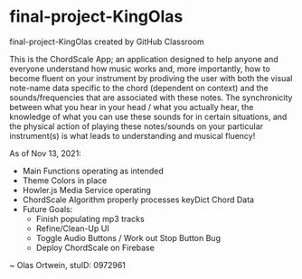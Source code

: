 # final-project-KingOlas
final-project-KingOlas created by GitHub Classroom

This is the ChordScale App; an application designed to help anyone and everyone understand how music works and, more importantly, how to become fluent on your instrument by prodiving the user with both the visual note-name data specific to the chord (dependent on context) and the sounds/frequencies that are associated with these notes. The synchronicity between what you hear in your head / what you actually hear, the knowledge of what you can use these sounds for in certain situations, and the physical action of playing these notes/sounds on your particular instrument(s) is what leads to understanding and musical fluency!

As of Nov 13, 2021:
  - Main Functions operating as intended
  - Theme Colors in place
  - Howler.js Media Service operating
  - ChordScale Algorithm properly processes keyDict Chord Data
  - Future Goals: 
      - Finish populating mp3 tracks
      - Refine/Clean-Up UI
      - Toggle Audio Buttons / Work out Stop Button Bug
      - Deploy ChordScale on Firebase

~ Olas Ortwein, stuID: 0972961
